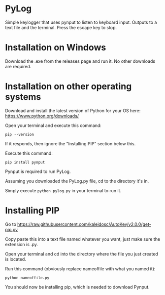 # PyLog
Simple keylogger that uses pynput to listen to keyboard input. Outputs to a text file and the terminal. Press the escape key to stop.

# Installation on Windows
Download the .exe from the releases page and run it. No other downloads are required.

# Installation on other operating systems
Download and install the latest version of Python for your OS here: https://www.python.org/downloads/

Open your terminal and execute this command:
```
pip --version
```
If it responds, then ignore the "Installing PIP" section below this.

Execute this command:
```
pip install pynput
```
Pynput is required to run PyLog.

Assuming you downloaded the PyLog.py file, cd to the directory it's in.

Simply execute `python pylog.py` in your terminal to run it.

# Installing PIP
Go to https://raw.githubusercontent.com/kaleidosc/AutoKey/v2.0.0/get-pip.py

Copy paste this into a text file named whatever you want, just make sure the extension is .py.

Open your terminal and cd into the directory where the file you just created is located.

Run this command (obviously replace nameoffile with what you named it):
```
python nameoffile.py
```
You should now be installing pip, which is needed to download Pynput.
